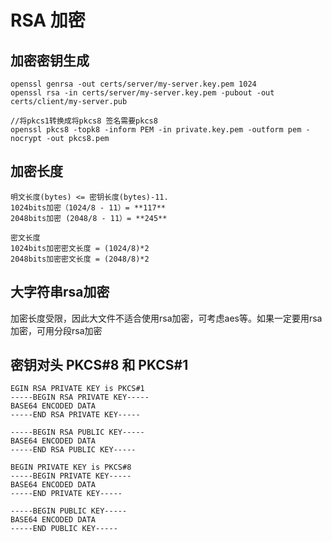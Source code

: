 # RSA 加密

## 加密密钥生成
	openssl genrsa -out certs/server/my-server.key.pem 1024
	openssl rsa -in certs/server/my-server.key.pem -pubout -out certs/client/my-server.pub
	  
	//将pkcs1转换成将pkcs8 签名需要pkcs8
	openssl pkcs8 -topk8 -inform PEM -in private.key.pem -outform pem -nocrypt -out pkcs8.pem
## 加密长度

	明文长度(bytes) <= 密钥长度(bytes)-11.  
	1024bits加密（1024/8 - 11）= **117**
	2048bits加密 (2048/8 - 11）= **245**
	
	密文长度 
	1024bits加密密文长度 = (1024/8)*2
	2048bits加密密文长度 = (2048/8)*2

## 大字符串rsa加密
  加密长度受限，因此大文件不适合使用rsa加密，可考虑aes等。如果一定要用rsa加密，可用分段rsa加密

## 密钥对头 PKCS#8 和 PKCS#1

	EGIN RSA PRIVATE KEY is PKCS#1
	-----BEGIN RSA PRIVATE KEY-----
	BASE64 ENCODED DATA
	-----END RSA PRIVATE KEY-----
	
	-----BEGIN RSA PUBLIC KEY-----
	BASE64 ENCODED DATA
	-----END RSA PUBLIC KEY-----
	
	BEGIN PRIVATE KEY is PKCS#8 
	-----BEGIN PRIVATE KEY-----
	BASE64 ENCODED DATA
	-----END PRIVATE KEY-----
	
	-----BEGIN PUBLIC KEY-----
	BASE64 ENCODED DATA
	-----END PUBLIC KEY-----